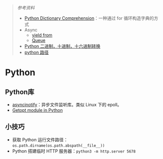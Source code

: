 > *参考资料*
>
> - [Python Dictionary Comprehension](https://www.programiz.com/python-programming/dictionary)：一种通过 for 循环构造字典的方式
> - Async
>   - [yield from](http://simeonvisser.com/posts/python-3-using-yield-from-in-generators-part-1.html)
>   - [Queue](https://docs.python.org/3/library/queue.html)
> - [Python 二进制，十进制，十六进制转换](https://blog.csdn.net/u012063703/article/details/42609833)
> - [python 路径](https://note.nkmk.me/en/python-script-file-path/)

# Python





## Python库

- [asyncinotify](./asyncinotify.md)：异步文件监听库。类似 Linux 下的 epoll。
- [Getopt module in Python](https://www.geeksforgeeks.org/getopt-module-in-python/)



## 小技巧

- 获取 Python 运行文件路径：`os.path.dirname(os.path.abspath(__file__))`
- Python 搭建临时 HTTP 服务器：`python3 -m http.server 5678`